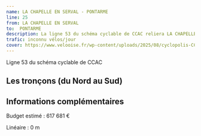 ```yaml
---
name: LA CHAPELLE EN SERVAL - PONTARME
line: 25
from: LA CHAPELLE EN SERVAL 
to:  PONTARME 
description: La ligne 53 du schéma cyclable de CCAC reliera LA CHAPELLE EN SERVAL  à PONTARME 
trafic: inconnu vélos/jour
cover: https://www.velooise.fr/wp-content/uploads/2025/08/cyclopolis-CCAC-53.jpg
---
```

Ligne 53 du schéma cyclable de CCAC
## Les tronçons (du Nord au Sud)

## Informations complémentaires

Budget estimé : 617 681 €

Linéaire : 0 m

